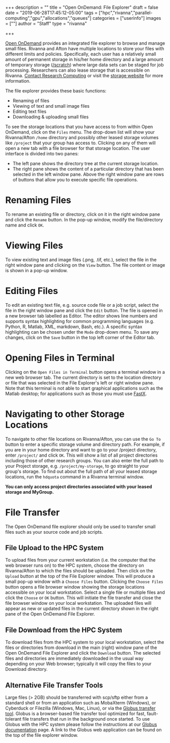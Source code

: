 +++
description = ""
title = "Open OnDemand: File Explorer"
draft = false
date = "2019-06-28T17:45:12-05:00"
tags = ["hpc","rivanna","parallel-computing","gpu","allocations","queues"]
categories = ["userinfo"]
images = [""]
author = "Staff"
type = "rivanna"

+++

[Open OnDemand](/userinfo/hpc/ood) provides an integrated file explorer to browse and manage small files. Rivanna and Afton have multiple locations to store your files with different limits and policies. Specifically, each user has a relatively small amount of permanent storage in his/her home directory and a large amount of temporary storage ([/scratch](/userinfo/hpc/storage)) where large data sets can be staged for job processing. Researchers can also lease storage that is accessible on Rivanna. [Contact Research Computing](/support) or visit the [storage website](/userinfo/storage) for more information.

The file explorer provides these basic functions:

+ Renaming of files
+ Viewing of text and small image files
+ Editing text files
+ Downloading & uploading small files

To see the storage locations that you have access to from within Open OnDemand, click on the `Files` menu. The drop-down list will show your Rivanna/Afton `/home` directory and possibly other leased storage volumes like `/project` that your group has access to. Clicking on any of them will open a new tab with a file browser for that storage location. The user interface is divided into two panes:

+ The left pane shows the directory tree at the current storage location.
+ The right pane shows the content of a particular directory that has been selected in the left window pane. Above the right window pane are rows of buttons that allow you to execute specific file operations.

# Renaming Files
To rename an existing file or directory, click on it in the right window pane and click the `Rename` button. In the pop-up window, modify the file/directory name and click `OK`.

# Viewing Files
To view existing text and image files (.png, .tif, etc.), select the file in the right window pane and clicking on the `View` button. The file content or image is shown in a pop-up window.

# Editing Files
To edit an existing text file, e.g. source code file or a job script, select the file in the right window pane and click the `Edit` button. The file is opened in a new browser tab labelled as Editor. The editor shows line numbers and supports syntax highlighting for common programming languages (e.g. Python, R, Matlab, XML, markdown, Bash, etc.). A specific syntax highlighting can be chosen under the `Mode` drop-down menu. To save any changes, click on the `Save` button in the top left corner of the Editor tab.

# Opening Files in Terminal
Clicking on the `Open Files in Terminal` button opens a terminal window in a new web browser tab. The current directory is set to the location directory or file that was selected in the File Explorer's left or right window pane.  Note that this terminal is not able to start graphical applications such as the Matlab desktop; for applications such as those you must use [FastX](/userinfo/hpc/logintools/fastx).

# Navigating to other Storage Locations
To navigate to other file locations on Rivanna/Afton, you can use the `Go To` button to enter a specific storage volume and directory path. For example, if you are in your home directory and want to go to your /project directory, enter `/project/` and click `OK`. This will show a list of all project directories including those of other research groups.  You can also enter the full path to your Project storage, e.g. `/project/my-storage`, to go straight to your group's storage. To find out about the full path of all your leased storage locations, run the `hdquota` command in a Rivanna terminal window.

**You can only access project directories associated with your leased storage and MyGroup.**

# File Transfer
The Open OnDemand file explorer should only be used to transfer small files such as your source code and job scripts.

## File Upload to the HPC System
To upload files from your current workstation (i.e. the computer that the web browser runs on) to the HPC system, choose the directory on Rivanna/Afton to which the files should be uploaded. Then click on the `Upload` button at the top of the File Explorer window. This will produce a small pop-up window with a `Choose Files` button. Clicking the `Choose Files` button opens a file browser window showing the storage locations accessible on your local workstation.  Select a single file or multiple files and click the `Choose` or `OK` button. This will initiate the file transfer and close the file browser window on your local workstation. The uploaded files will appear as new or updated files in the current directory shown in the right pane of the Open OnDemand File Explorer.

## File Download from the HPC System
To download files from the HPC system to your local workstation, select the files or directories from download in the main (right) window pane of the Open OnDemand File Explorer and click the `Download` button. The selected files and directories are immediately downloaded in the usual way depending on your Web browser; typically it will copy the files to your Download directory.

## Alternative File Transfer Tools
Large files (> 2GB) should be transferred with scp/sftp either from a standard shell or from an application such as MobaXterm (Windows), or Cyberduck or Filezilla (Windows, Mac, Linux), or via the [Globus transfer tool](https://www.globus.org). Globus is a browser-based file transfer tool optimized for fast, fault-tolerant file transfers that run in the background once started. To use Globus with the HPC system please follow the instructions at our [Globus documentation](/userinfo/globus) page. A link to the Globus web application can be found on the top of the file explorer window.
